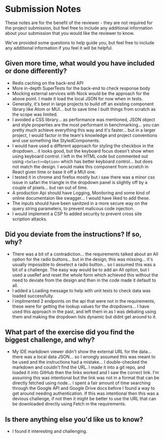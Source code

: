 # Submission Notes

These notes are for the benefit of the reviewer - they are not required for the project submission, but feel free to include any additional information about your submission that you would like the reviewer to know.

We've provided some questions to help guide you, but feel free to include any additional information if you feel it will be helpful.

## Given more time, what would you have included or done differently?

* Redis caching on the back-end API
* More in-depth SuperTests for the back-end to check response body
* Mocking external services with Nock would be the approach for the above point. I made it load the local JSON for now when in tests.
* Generally, it's best in large projects to build off an existing component library like Atom or MUI... but to save time I built things from scratch as the scope was limited.
* I avoided a CSS library... as performance was mentioned, JSON object and style properties are the most performant in benchmarking... you can pretty much achieve everything this way and it's faster... but in a larger project, I would factor in the team's knowledge and project conventions and use something like StyledComponents.
* I would have used a different approach for styling the checkbox in the dropdown... it looks good, but the keyboard focus doesn't show when using keyboard control. I left in the HTML code but commented out using `<Select><Option>` which has better keyboard control... but does not match the design. I would make this component from scratch in React given time or base it off a MUI one.
* I tested it in chrome and firefox mostly but i saw there was a minor css issue in safari the triangle in the dropdown panel is slightly off by a couple of pixels... but ran out of time.
* A production Api should have Logging, Monitoring and some kind of online documentaion like swagger... I would have liked to add these.
* The inputs should have been sanitzed in a more secure way on the query string parameters, to prevent malicous code injection.
* I would implement a CSP fo added security to prevent cross site scription attacks.

## Did you deviate from the instructions? If so, why?

* There was a bit of a contradiction... the requirements talked about an All option for the radio buttons... but in the design, this was missing... it's usually impossible to deselect a radio button... so I assumed this was a bit of a challenge. The easy way would be to add an All option, but I used a useRef and reset the whole form which achieved this without the need to deviate from the design and then in the code made it default to all.
* I added a Loading message to help with unit tests to check data was loaded successfully.
* I implimented 2 endpoints on the api that were not in the requirements, these were for getting the lookup values for the dropdowns... I have used this approach in the past, and left them in as I was debating using them and making the dropdown lists dynamic but didnt get around to it.

## What part of the exercise did you find the biggest challenge, and why?

* My IDE markdown viewer didn't show the external URL for the data... there was a local data JSON... so I wrongly assumed this was meant to be used and the instructions had a mistake... I double-checked the markdown and couldn't find the URL. I made it into a git repo, and loaded it into GitHub then the links worked and I saw the correct link. I'm assuming this was intentional but the link was not in a format that can be directly fetched using node... I spent a fair amount of time searching through the Google API and Google Drive docs before I found a way to get around needing authentication. If this was intentional then this was a devious challenge, if not then it might be better to use the URL that can be downloaded directly using Fetch in the requirements.

## Is there anything else you'd like us to know?

* I found it interesting and challenging.
